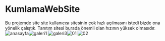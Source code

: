 # KumlamaWebSite
Bu projemde site site kullanıcısı sitesinin çok hızlı açılmasını istedi  bizde ona yönelik çalıştık. Tanıtım sitesi burada önemli olan hızının yüksek olmasıdır.![anasayfa](https://user-images.githubusercontent.com/56641974/138592354-44f64e10-5e4d-4c3d-a838-2a6d012c473a.png)![galeri1](https://user-images.githubusercontent.com/56641974/138592432-319c2afb-4505-48fe-900f-af5a1810f18c.PNG)
![galeri3](https://user-images.githubusercontent.com/56641974/138592621-831d86f2-8c86-42ac-978e-f1f694923403.PNG)![01](https://user-images.githubusercontent.com/56641974/138592790-6536a393-a6bc-4469-a4a8-a16c0301576a.PNG)
![02](https://user-images.githubusercontent.com/56641974/138592800-d02a47f0-70ef-4727-ae43-1a5784b0c2f1.PNG)






